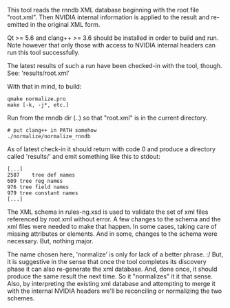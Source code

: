 This tool reads the rnndb XML database beginning with the root file "root.xml".
Then NVIDIA internal information is applied to the result and re-emitted in
the original XML form.

Qt >= 5.6 and clang++ >= 3.6 should be installed in order to build and run.  Note
however that only those with access to NVIDIA internal headers can run this tool
successfully.

The latest results of such a run have been checked-in with the tool, though.  See:
    'results/root.xml'

With that in mind, to build:

    qmake normalize.pro
    make [-k, -j*, etc.]

Run from the rnndb dir (..) so that "root.xml" is in the current directory.

    # put clang++ in PATH somehow
    ./normalize/normalize_rnndb

As of latest check-in it should return with code 0 and produce a directory
called 'results/' and emit something like this to stdout:

	[...]
	2587	tree def names
	609	tree reg names
	976	tree field names
	979	tree constant names
	[...]


The XML schema in rules-ng.xsd is used to validate the set of xml files
referenced by root.xml without error.  A few changes to the schema and
the xml files were needed to make that happen.  In some cases, taking care
of missing attributes or elements.  And in some, changes to the schema were
necessary.  But, nothing major.

The name chosen here, 'normalize' is only for lack of a better phrase.  :/
But, it is suggestive in the sense that once the tool completes its discovery
phase it can also re-generate the xml database.  And, done once, it should
produce the same result the next time.  So it "normalizes" it it that sense.
Also, by interpreting the existing xml database and attempting to merge it with
the internal NVIDIA headers we'll be reconciling or normalizing the two schemes.
